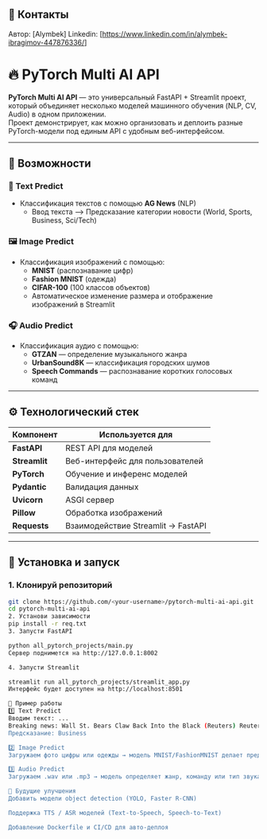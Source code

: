 
## 📩 Контакты
Автор: [Alymbek]
Linkedin: [https://www.linkedin.com/in/alymbek-ibragimov-447876336/]

# 🔥 PyTorch Multi AI API

**PyTorch Multi AI API** — это универсальный FastAPI + Streamlit проект, который объединяет несколько моделей машинного обучения (NLP, CV, Audio) в одном приложении.  
Проект демонстрирует, как можно организовать и деплоить разные PyTorch-модели под единым API с удобным веб-интерфейсом.

---

## 🚀 Возможности

### 🧠 Text Predict
- Классификация текстов с помощью **AG News** (NLP)
  - Ввод текста —> Предсказание категории новости (World, Sports, Business, Sci/Tech)

### 🖼️ Image Predict
- Классификация изображений с помощью:
  - **MNIST** (распознавание цифр)
  - **Fashion MNIST** (одежда)
  - **CIFAR-100** (100 классов объектов)
  - Автоматическое изменение размера и отображение изображений в Streamlit

### 🎧 Audio Predict
- Классификация аудио с помощью:
  - **GTZAN** — определение музыкального жанра
  - **UrbanSound8K** — классификация городских шумов
  - **Speech Commands** — распознавание коротких голосовых команд

---

## ⚙️ Технологический стек

| Компонент | Используется для |
|------------|------------------|
| **FastAPI** | REST API для моделей |
| **Streamlit** | Веб-интерфейс для пользователей |
| **PyTorch** | Обучение и инференс моделей |
| **Pydantic** | Валидация данных |
| **Uvicorn** | ASGI сервер |
| **Pillow** | Обработка изображений |
| **Requests** | Взаимодействие Streamlit → FastAPI |

---


## 🔧 Установка и запуск

### 1. Клонируй репозиторий
```bash
git clone https://github.com/<your-username>/pytorch-multi-ai-api.git
cd pytorch-multi-ai-api
2. Установи зависимости
pip install -r req.txt
3. Запусти FastAPI

python all_pytorch_projects/main.py
Сервер поднимется на http://127.0.0.1:8002

4. Запусти Streamlit

streamlit run all_pytorch_projects/streamlit_app.py
Интерфейс будет доступен на http://localhost:8501

🧩 Пример работы
1️⃣ Text Predict
Вводим текст: ...
Breaking news: Wall St. Bears Claw Back Into the Black (Reuters) Reuters - Short-sellers, Wall Street's dwindling\\band of ultra-cynics, are seeing green again.
Предсказание: Business

2️⃣ Image Predict
Загружаем фото цифры или одежды → модель MNIST/FashionMNIST делает предсказание.

3️⃣ Audio Predict
Загружаем .wav или .mp3 → модель определяет жанр, команду или тип звука.

🧠 Будущие улучшения
Добавить модели object detection (YOLO, Faster R-CNN)

Поддержка TTS / ASR моделей (Text-to-Speech, Speech-to-Text)

Добавление Dockerfile и CI/CD для авто-деплоя

